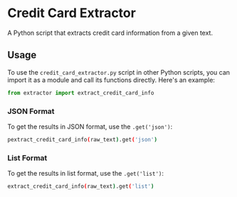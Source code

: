 # Credit Card Extractor

A Python script that extracts credit card information from a given text.

## Usage

To use the `credit_card_extractor.py` script in other Python scripts, you can import it as a module and call its functions directly. Here's an example:

```python
from extractor import extract_credit_card_info
```



### JSON Format

To get the results in JSON format, use the `.get('json')`:

```bash
pextract_credit_card_info(raw_text).get('json')
```

### List Format

To get the results in list format, use the `.get('list')`:

```bash
extract_credit_card_info(raw_text).get('list')
```

